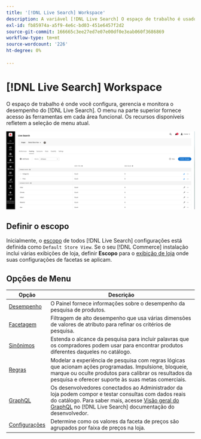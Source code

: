 ```yaml
---
title: '[!DNL Live Search] Workspace'
description: A variável [!DNL Live Search] O espaço de trabalho é usado para configurar, gerenciar e monitorar o desempenho da pesquisa.
exl-id: fb85974a-a5f9-4e6c-bd03-451e6457f2d2
source-git-commit: 166665c3ee27ed7e07e00df0e3eab060f3686869
workflow-type: tm+mt
source-wordcount: '226'
ht-degree: 0%

---
```


# [!DNL Live Search] Workspace

O espaço de trabalho é onde você configura, gerencia e monitora o desempenho do [!DNL Live Search]. O menu na parte superior fornece acesso às ferramentas em cada área funcional.  Os recursos disponíveis refletem a seleção de menu atual.

![Espaço de trabalho facetado](assets/faceting-workspace.png)

## Definir o escopo

Inicialmente, o [escopo](https://experienceleague.adobe.com/docs/commerce-admin/start/setup/websites-stores-views.html#scope-settings) de todos [!DNL Live Search] configurações está definida como `Default Store View`. Se o seu [!DNL Commerce] instalação inclui várias exibições de loja, definir **Escopo** para o [exibição de loja](https://experienceleague.adobe.com/docs/commerce-admin/start/setup/websites-stores-views.html) onde suas configurações de facetas se aplicam.

## Opções de Menu

| Opção | Descrição |
|--- |--- |
| [Desempenho](performance.md) | O Painel fornece informações sobre o desempenho da pesquisa de produtos. |
| [Facetagem](facets.md) | Filtragem de alto desempenho que usa várias dimensões de valores de atributo para refinar os critérios de pesquisa. |
| [Sinônimos](synonyms.md) | Estenda o alcance da pesquisa para incluir palavras que os compradores podem usar para encontrar produtos diferentes daqueles no catálogo. |
| [Regras](rules.md) | Modelar a experiência de pesquisa com regras lógicas que acionam ações programadas. Impulsione, bloqueie, marque ou oculte produtos para calibrar os resultados da pesquisa e oferecer suporte às suas metas comerciais. |
| [GraphQL](https://developer.adobe.com/commerce/webapi/graphql/schema/live-search/) | Os desenvolvedores conectados ao Administrador da loja podem compor e testar consultas com dados reais do catálogo. Para saber mais, acesse [Visão geral do GraphQL](https://developer.adobe.com/commerce/webapi/graphql/) no [!DNL Live Search] documentação do desenvolvedor. |
| [Configurações](settings.md) | Determine como os valores da faceta de preços são agrupados por faixa de preços na loja. |
